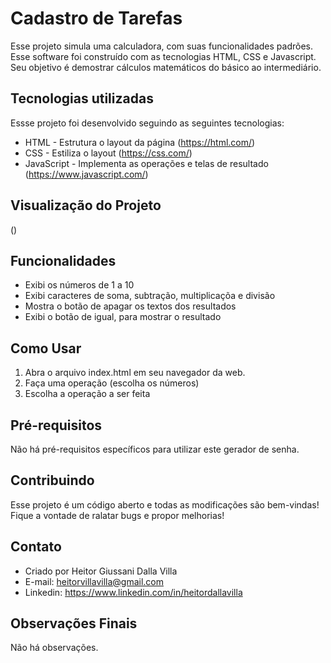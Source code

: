 # Cadastro de Tarefas
Esse projeto simula uma calculadora, com suas funcionalidades padrões. Esse software foi construído com as tecnologias HTML, CSS e Javascript. Seu objetivo é demostrar cálculos matemáticos do básico ao intermediário.

## Tecnologias utilizadas
Essse projeto foi desenvolvido seguindo as seguintes tecnologias:

- HTML - Estrutura o layout da página (https://html.com/) 
- CSS - Estiliza o layout (https://css.com/)
- JavaScript - Implementa as operações e telas de resultado (https://www.javascript.com/)

## Visualização do Projeto
()

## Funcionalidades
- Exibi os números de 1 a 10
- Exibi caracteres de soma, subtração, multiplicaçõa e divisão
- Mostra o botão de apagar os textos dos resultados
- Exibi o botão de igual, para mostrar o resultado
  
## Como Usar
1. Abra o arquivo index.html em seu navegador da web.
2. Faça uma operação (escolha os números)
3. Escolha a operação a ser feita

## Pré-requisitos
Não há pré-requisitos específicos para utilizar este gerador de senha.

## Contribuindo
Esse projeto é um código aberto e todas as modificações são bem-vindas! Fique a vontade de ralatar bugs e propor melhorias!

## Contato
- Criado por Heitor Giussani Dalla Villa
- E-mail: heitorvillavilla@gmail.com
- Linkedin: https://www.linkedin.com/in/heitordallavilla

## Observações Finais
Não há observações.

